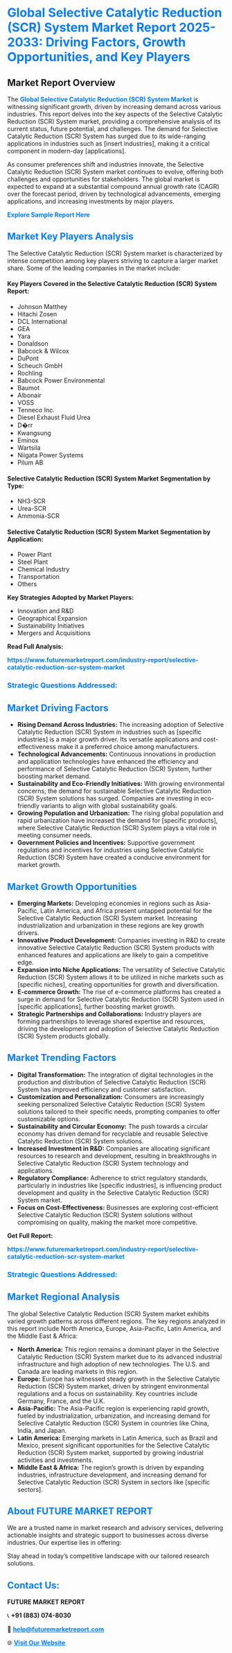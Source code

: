 <h1 style="color: #007BFF;">Global Selective Catalytic Reduction (SCR) System Market Report 2025-2033: Driving Factors, Growth Opportunities, and Key Players</h1>

<section id="overview">
<h2>Market Report Overview</h2>
<p>The <a href="https://www.futuremarketreport.com/industry-report/selective-catalytic-reduction-scr-system-market" style="color: #007BFF; text-decoration: none;"><strong>Global Selective Catalytic Reduction (SCR) System Market</strong></a> is witnessing significant growth, driven by increasing demand across various industries. This report delves into the key aspects of the Selective Catalytic Reduction (SCR) System market, providing a comprehensive analysis of its current status, future potential, and challenges. The demand for Selective Catalytic Reduction (SCR) System has surged due to its wide-ranging applications in industries such as [insert industries], making it a critical component in modern-day [applications].</p>
<p>As consumer preferences shift and industries innovate, the Selective Catalytic Reduction (SCR) System market continues to evolve, offering both challenges and opportunities for stakeholders. The global market is expected to expand at a substantial compound annual growth rate (CAGR) over the forecast period, driven by technological advancements, emerging applications, and increasing investments by major players.</p>
</section>

<section id="overview">
<p><a href="https://www.futuremarketreport.com/request-sample/reportId=86698" style="color: #007BFF; text-decoration: none;"><strong>Explore Sample Report Here</strong></a></p>
</section>

<section id="key-players">
<h2 style="color: #007BFF;">Market Key Players Analysis</h2>
<p>The Selective Catalytic Reduction (SCR) System market is characterized by intense competition among key players striving to capture a larger market share. Some of the leading companies in the market include:</p>
<h4>Key Players Covered in the Selective Catalytic Reduction (SCR) System Report:</h4>
<ul><li>Johnson Matthey</li><li>Hitachi Zosen</li><li>DCL International</li><li>GEA</li><li>Yara</li><li>Donaldson</li><li>Babcock &amp; Wilcox</li><li>DuPont</li><li>Scheuch GmbH</li><li>Rochling</li><li>Babcock Power Environmental</li><li>Baumot</li><li>Albonair</li><li>VOSS</li><li>Tenneco Inc.</li><li>Diesel Exhaust Fluid Urea</li><li>D�rr</li><li>Kwangsung</li><li>Eminox</li><li>Wartsila</li><li>Niigata Power Systems</li><li>Pilum AB</li></ul>
<h4>Selective Catalytic Reduction (SCR) System Market Segmentation by Type:</h4>
<ul><li>NH3-SCR</li><li>Urea-SCR</li><li>Ammonia-SCR</li></ul>

<h4>Selective Catalytic Reduction (SCR) System Market Segmentation by Application:</h4>
<ul><li>Power Plant</li><li>Steel Plant</li><li>Chemical Industry</li><li>Transportation</li><li>Others</li></ul>
<p><strong>Key Strategies Adopted by Market Players:</strong></p>
<ul>
<li>Innovation and R&D</li>
<li>Geographical Expansion</li>
<li>Sustainability Initiatives</li>
<li>Mergers and Acquisitions</li>
</ul>
</section>

<section>
<p><strong>Read Full Analysis: </strong></p><a href="https://www.futuremarketreport.com/industry-report/selective-catalytic-reduction-scr-system-market" style="color: #007BFF; text-decoration: none;"><strong>https://www.futuremarketreport.com/industry-report/selective-catalytic-reduction-scr-system-market</strong></a>
<h3 style="color: #007BFF;">Strategic Questions Addressed:</h3>
</section>

<section id="driving-factors">
<h2 style="color: #007BFF;">Market Driving Factors</h2>
<ul>
<li><strong>Rising Demand Across Industries:</strong> The increasing adoption of Selective Catalytic Reduction (SCR) System in industries such as [specific industries] is a major growth driver. Its versatile applications and cost-effectiveness make it a preferred choice among manufacturers.</li>
<li><strong>Technological Advancements:</strong> Continuous innovations in production and application technologies have enhanced the efficiency and performance of Selective Catalytic Reduction (SCR) System, further boosting market demand.</li>
<li><strong>Sustainability and Eco-Friendly Initiatives:</strong> With growing environmental concerns, the demand for sustainable Selective Catalytic Reduction (SCR) System solutions has surged. Companies are investing in eco-friendly variants to align with global sustainability goals.</li>
<li><strong>Growing Population and Urbanization:</strong> The rising global population and rapid urbanization have increased the demand for [specific products], where Selective Catalytic Reduction (SCR) System plays a vital role in meeting consumer needs.</li>
<li><strong>Government Policies and Incentives:</strong> Supportive government regulations and incentives for industries using Selective Catalytic Reduction (SCR) System have created a conducive environment for market growth.</li>
</ul>
</section>

<section id="growth-opportunities">
<h2 style="color: #007BFF;">Market Growth Opportunities</h2>
<ul>
<li><strong>Emerging Markets:</strong> Developing economies in regions such as Asia-Pacific, Latin America, and Africa present untapped potential for the Selective Catalytic Reduction (SCR) System market. Increasing industrialization and urbanization in these regions are key growth drivers.</li>
<li><strong>Innovative Product Development:</strong> Companies investing in R&D to create innovative Selective Catalytic Reduction (SCR) System products with enhanced features and applications are likely to gain a competitive edge.</li>
<li><strong>Expansion into Niche Applications:</strong> The versatility of Selective Catalytic Reduction (SCR) System allows it to be utilized in niche markets such as [specific niches], creating opportunities for growth and diversification.</li>
<li><strong>E-commerce Growth:</strong> The rise of e-commerce platforms has created a surge in demand for Selective Catalytic Reduction (SCR) System used in [specific applications], further boosting market growth.</li>
<li><strong>Strategic Partnerships and Collaborations:</strong> Industry players are forming partnerships to leverage shared expertise and resources, driving the development and adoption of Selective Catalytic Reduction (SCR) System products globally.</li>
</ul>
</section>

<section id="trending-factors">
<h2 style="color: #007BFF;">Market Trending Factors</h2>
<ul>
<li><strong>Digital Transformation:</strong> The integration of digital technologies in the production and distribution of Selective Catalytic Reduction (SCR) System has improved efficiency and customer satisfaction.</li>
<li><strong>Customization and Personalization:</strong> Consumers are increasingly seeking personalized Selective Catalytic Reduction (SCR) System solutions tailored to their specific needs, prompting companies to offer customizable options.</li>
<li><strong>Sustainability and Circular Economy:</strong> The push towards a circular economy has driven demand for recyclable and reusable Selective Catalytic Reduction (SCR) System solutions.</li>
<li><strong>Increased Investment in R&D:</strong> Companies are allocating significant resources to research and development, resulting in breakthroughs in Selective Catalytic Reduction (SCR) System technology and applications.</li>
<li><strong>Regulatory Compliance:</strong> Adherence to strict regulatory standards, particularly in industries like [specific industries], is influencing product development and quality in the Selective Catalytic Reduction (SCR) System market.</li>
<li><strong>Focus on Cost-Effectiveness:</strong> Businesses are exploring cost-efficient Selective Catalytic Reduction (SCR) System solutions without compromising on quality, making the market more competitive.</li>
</ul>
</section>

<section>
<p><strong>Get Full Report: </strong></p><a href="https://www.futuremarketreport.com/industry-report/selective-catalytic-reduction-scr-system-market" style="color: #007BFF; text-decoration: none;"><strong>https://www.futuremarketreport.com/industry-report/selective-catalytic-reduction-scr-system-market</strong></a>
<h3 style="color: #007BFF;">Strategic Questions Addressed:</h3>
</section>


<section id="regional-analysis">
<h2 style="color: #007BFF;">Market Regional Analysis</h2>
<p>The global Selective Catalytic Reduction (SCR) System market exhibits varied growth patterns across different regions. The key regions analyzed in this report include North America, Europe, Asia-Pacific, Latin America, and the Middle East & Africa:</p>
<ul>
<li><strong>North America:</strong> This region remains a dominant player in the Selective Catalytic Reduction (SCR) System market due to its advanced industrial infrastructure and high adoption of new technologies. The U.S. and Canada are leading markets in this region.</li>
<li><strong>Europe:</strong> Europe has witnessed steady growth in the Selective Catalytic Reduction (SCR) System market, driven by stringent environmental regulations and a focus on sustainability. Key countries include Germany, France, and the U.K.</li>
<li><strong>Asia-Pacific:</strong> The Asia-Pacific region is experiencing rapid growth, fueled by industrialization, urbanization, and increasing demand for Selective Catalytic Reduction (SCR) System in countries like China, India, and Japan.</li>
<li><strong>Latin America:</strong> Emerging markets in Latin America, such as Brazil and Mexico, present significant opportunities for the Selective Catalytic Reduction (SCR) System market, supported by growing industrial activities and investments.</li>
<li><strong>Middle East & Africa:</strong> The region’s growth is driven by expanding industries, infrastructure development, and increasing demand for Selective Catalytic Reduction (SCR) System in sectors like [specific sectors].</li>
</ul>
</section>

<footer>
<h2 style="color: #007BFF;">About FUTURE MARKET REPORT</h2>
<p>We are a trusted name in market research and advisory services, delivering actionable insights and strategic support to businesses across diverse industries. Our expertise lies in offering:</p>

<p>Stay ahead in today’s competitive landscape with our tailored research solutions.</p>

<h2 style="color: #007BFF;">Contact Us:</h2>
<p><strong>FUTURE MARKET REPORT</strong></p>
<p>📞 <strong>+91 (883) 074-8030</strong></p>
<p>📧 <strong><a href="mailto:help@futuremarketreport.com" style="color: #007BFF;">help@futuremarketreport.com</a></strong></p>
<p>🌐 <strong><a href="https://www.futuremarketreport.com/" style="color: #007BFF;">Visit Our Website</a></strong></p>
</footer>